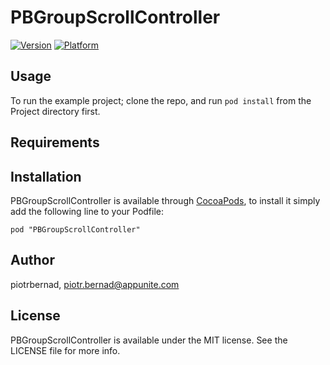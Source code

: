 # PBGroupScrollController

[![Version](http://cocoapod-badges.herokuapp.com/v/PBGroupScrollController/badge.png)](http://cocoadocs.org/docsets/PBGroupScrollController)
[![Platform](http://cocoapod-badges.herokuapp.com/p/PBGroupScrollController/badge.png)](http://cocoadocs.org/docsets/PBGroupScrollController)

## Usage

To run the example project; clone the repo, and run `pod install` from the Project directory first.

## Requirements

## Installation

PBGroupScrollController is available through [CocoaPods](http://cocoapods.org), to install
it simply add the following line to your Podfile:

    pod "PBGroupScrollController"

## Author

piotrbernad, piotr.bernad@appunite.com

## License

PBGroupScrollController is available under the MIT license. See the LICENSE file for more info.

